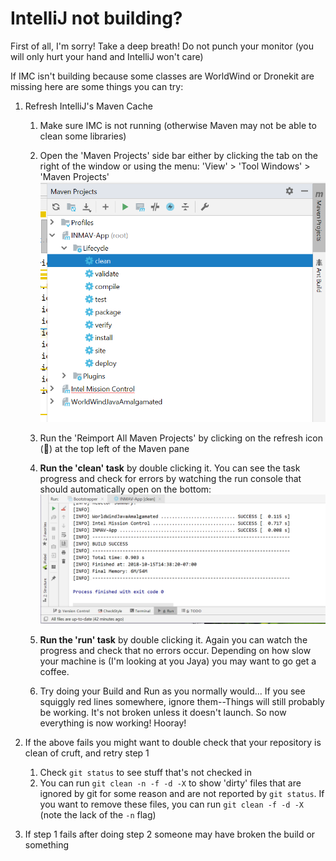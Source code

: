 # IntelliJ not building?

First of all, I'm sorry! Take a deep breath! Do not punch your monitor (you will only hurt your hand and IntelliJ won't care) 

If IMC isn't building because some classes are WorldWind or Dronekit are missing here are some things you can try:
   
1. Refresh IntelliJ's Maven Cache 
    1. Make sure IMC is not running (otherwise Maven may not be able to clean some libraries)

    2. Open the 'Maven Projects' side bar either by clicking the tab on the right
       of the window or using the menu:
           'View' > 'Tool Windows' > 'Maven Projects'
    ![Maven Projects Sidebar](docs/MavenProjectsSidebar.PNG)

    3. Run the 'Reimport All Maven Projects' by clicking on the refresh icon (🔄) at 
    the top left of the Maven pane

    3. **Run the 'clean' task** by double clicking it. You can see the task progress and check
    for errors by watching the run console that should automatically open on the bottom:
    ![Maven Projects Sidebar](docs/MavenProgress.PNG)

    4. **Run the 'run' task** by double clicking it. Again you can watch the progress and check
    that no errors occur. Depending on how slow your machine is (I'm looking at you Jaya) you may want to go get a coffee.

    5. Try doing your Build and Run as you normally would... If you see squiggly red lines somewhere, ignore them--Things
    will still probably be working. It's not broken unless it doesn't launch. So now everything is now working! Hooray!

2. If the above fails you might want to double check that your repository is clean of cruft, and retry step 1
    1. Check `git status` to see stuff that's not checked in
    2. You can run `git clean -n -f -d -X` to show 'dirty' files that are ignored by git for some reason and are not reported by `git status`. If you want to remove these files, you can run `git clean -f -d -X` (note the lack of the `-n` flag)
   
3. If step 1 fails after doing step 2 someone may have broken the build or something
